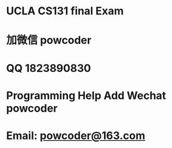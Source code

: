 # UCLA CS131 final Exam
# 加微信 powcoder

# QQ 1823890830

# Programming Help Add Wechat powcoder

# Email: powcoder@163.com

